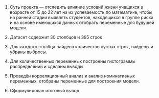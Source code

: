 1) Суть проекта — отследить влияние условий жизни учащихся в возрасте от 15 до 22 лет на их успеваемость по математике, чтобы на ранней стадии выявлять студентов, находящихся в группе риска и на основе имеющихся данных отобрать переменные для будущей модели. 

2) Датасет содержит 30 столбцов и 395 строк
3) Для каждого столбца найдено количество пустых строк, найдены и убраны выбросы. 
4) Для количественных переменных построены гистограммы распределений и сделаны выводы.
5) Проведён корреляционный анализ и анализ номинативных переменных, отобраны переменные для построения модели.
6) Сформулирован итоговый вывод.